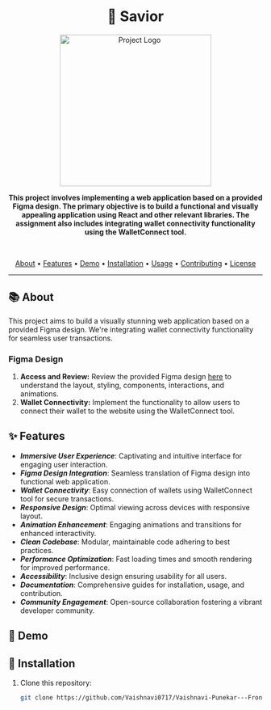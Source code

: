 <h1 align="center">🚀 Savior</h1>

<p align="center">
  <img src="https://www.savior.at/static/media/intro_samurai.d3b125439338fb59e30e.png" alt="Project Logo" width="300" height="300">
</p>

<p align="center">
  <b>This project involves implementing a web application based on a provided Figma design. The primary objective is to build a functional and visually appealing application using React and other relevant libraries. The assignment also includes integrating wallet connectivity functionality using the WalletConnect tool.</b>
</p>

<br>

<p align="center">
  <a href="#about">About</a> •
  <a href="#features">Features</a> •
  <a href="#demo">Demo</a> •
  <a href="#installation">Installation</a> •
  <a href="#usage">Usage</a> •
  <a href="#contributing">Contributing</a> •
  <a href="#license">License</a>
</p>

---

## 📚 About

This project aims to build a visually stunning web application based on a provided Figma design. We're integrating wallet connectivity functionality for seamless user transactions.

### Figma Design

1. **Access and Review:** Review the provided Figma design [here](https://www.figma.com/file/W7FsWqSHJWloYSLv94eyGJ/saviour-Assignment?type=design&node-id=0-1&mode=design) to understand the layout, styling, components, interactions, and animations.
2. **Wallet Connectivity:** Implement the functionality to allow users to connect their wallet to the website using the WalletConnect tool.


## ✨ Features

- ***Immersive User Experience***: Captivating and intuitive interface for engaging user interaction.
- ***Figma Design Integration***: Seamless translation of Figma design into functional web application.
- ***Wallet Connectivity***: Easy connection of wallets using WalletConnect tool for secure transactions.
- ***Responsive Design***: Optimal viewing across devices with responsive layout.
- ***Animation Enhancement***: Engaging animations and transitions for enhanced interactivity.
- ***Clean Codebase***: Modular, maintainable code adhering to best practices.
- ***Performance Optimization***: Fast loading times and smooth rendering for improved performance.
- ***Accessibility***: Inclusive design ensuring usability for all users.
- ***Documentation***: Comprehensive guides for installation, usage, and contribution.
- ***Community Engagement***: Open-source collaboration fostering a vibrant developer community.
  
## 🎥 Demo



## 🚀 Installation

1. Clone this repository:
   ```bash
   git clone https://github.com/Vaishnavi0717/Vaishnavi-Punekar---Frontend-Developer.git
